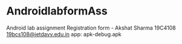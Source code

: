 # AndroidlabformAss
Android lab assignment Registration form - Akshat Sharma
19C4108
19bcs108@ietdavv.edu.in
app: apk-debug.apk
